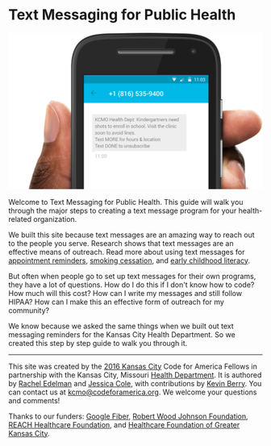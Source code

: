 # Text Messaging for Public Health

![cell phone with a text message about vaccines from the Health Department](/img/text.png)

Welcome to Text Messaging for Public Health. This guide will walk you through the major steps to creating a text message program for your health-related organization.

We built this site because text messages are an amazing way to reach out to the people you serve. Research shows that text messages are an effective means of outreach. Read more about using text messages for [appointment reminders](http://www.behaviouralinsights.co.uk/trial-results/reducing-missed-appointments/), [smoking cessation](https://www.mobilecommons.com/resources/national-cancer-institute/), and [early childhood literacy](http://www.nytimes.com/2014/11/15/us/to-help-language-skills-of-children-a-study-finds-text-their-parents-with-tips.html).  

But often when people go to set up text messages for their own programs, they have a lot of questions. How do I do this if I don't know how to code? How much will this cost? How can I write my messages and still follow HIPAA? How can I make this an effective form of outreach for my community?

We know because we asked the same things when we built out text messaging reminders for the Kansas City Health Department. So we created this step by step guide to walk you through it.

---

This site was created by the [2016 Kansas City](https://www.codeforamerica.org/why-government/our-partners/kansas-city-mo) Code for America Fellows in partnership with the Kansas City, Missouri [Health Department](http://kcmo.gov/health). It is authored by [Rachel Edelman](http://racheledelman.com/) and [Jessica Cole](https://about.me/jessicacole), with contributions by [Kevin Berry](http://kevin-berry.com/). You can contact us at [kcmo@codeforamerica.org](mailto://kcmo@codeforamerica.org). We welcome your questions and comments!


Thanks to our funders: [Google Fiber](https://fiber.google.com), [Robert Wood Johnson Foundation](http://www.rwjf.org/), [REACH Healthcare Foundation](https://reachhealth.org/), and [Healthcare Foundation of Greater Kansas City](http://hcfgkc.org/). 